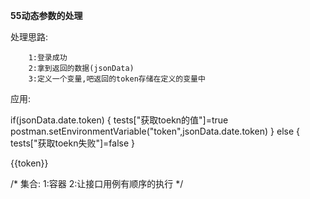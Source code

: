 **55动态参数的处理**

处理思路:

		1:登录成功
		2:拿到返回的数据(jsonData)
        3:定义一个变量,吧返回的token存储在定义的变量中
应用:

if(jsonData.date.token)
{
    tests["获取toekn的值"]=true
    postman.setEnvironmentVariable("token",jsonData.date.token)
}
else
{
    tests["获取toekn失败"]=false
}

{{token}}

/*
集合:
    1:容器
    2:让接口用例有顺序的执行
*/
